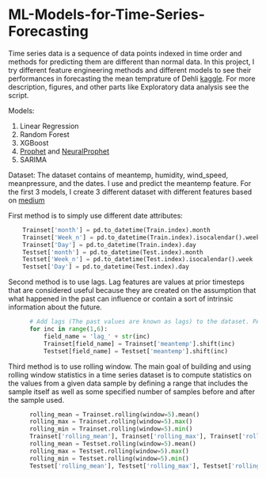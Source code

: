 # ML-Models-for-Time-Series-Forecasting

Time series data is a sequence of data points indexed in time order and methods for predicting them are different than normal data. In this project, I try different feature engineering methods and different models to see their performances in forecasting the mean temprature of Dehli [kaggle](https://www.kaggle.com/datasets/sumanthvrao/daily-climate-time-series-data). For more description, figures, and other parts like Exploratory data analysis see the script.

Models:
1. Linear Regression
2. Random Forest
3. XGBoost
4. [Prophet](https://facebook.github.io/prophet/) and [NeuralProphet](https://github.com/ourownstory/neural_prophet)
5. SARIMA

Dataset:
The dataset contains of meantemp, humidity, wind_speed, meanpressure, and the dates. I use and predict the meantemp feature. For the first 3 models, I create 3 different dataset with different features based on [medium](https://medium.com/data-science-at-microsoft/introduction-to-feature-engineering-for-time-series-forecasting-620aa55fcab0)

First method is to simply use different date attributes:
```python
    Trainset['month'] = pd.to_datetime(Train.index).month
    Trainset['Week_n'] = pd.to_datetime(Train.index).isocalendar().week
    Trainset['Day'] = pd.to_datetime(Train.index).day
    Testset['month'] = pd.to_datetime(Test.index).month
    Testset['Week_n'] = pd.to_datetime(Test.index).isocalendar().week
    Testset['Day'] = pd.to_datetime(Test.index).day
```

Second method is to use lags. Lag features are values at prior timesteps that are considered useful because they are created on the assumption that what happened in the past can influence or contain a sort of intrinsic information about the future.
```python
      # Add lags (The past values are known as lags) to the dataset. PACF plays an important role to get the right number of the lags
      for inc in range(1,6):
          field_name = 'lag_' + str(inc)
          Trainset[field_name] = Trainset['meantemp'].shift(inc)
          Testset[field_name] = Testset['meantemp'].shift(inc)
```

Third method is to use rolling window. The main goal of building and using rolling window statistics in a time series dataset is to compute statistics on the values from a given data sample by defining a range that includes the sample itself as well as some specified number of samples before and after the sample used.
```python
      rolling_mean = Trainset.rolling(window=5).mean()
      rolling_max = Trainset.rolling(window=5).max()
      rolling_min = Trainset.rolling(window=5).min()
      Trainset['rolling_mean'], Trainset['rolling_max'], Trainset['rolling_min'] = rolling_mean, rolling_max, rolling_min
      rolling_mean = Testset.rolling(window=5).mean()
      rolling_max = Testset.rolling(window=5).max()
      rolling_min = Testset.rolling(window=5).min()
      Testset['rolling_mean'], Testset['rolling_max'], Testset['rolling_min'] = rolling_mean, rolling_max, rolling_min
```

